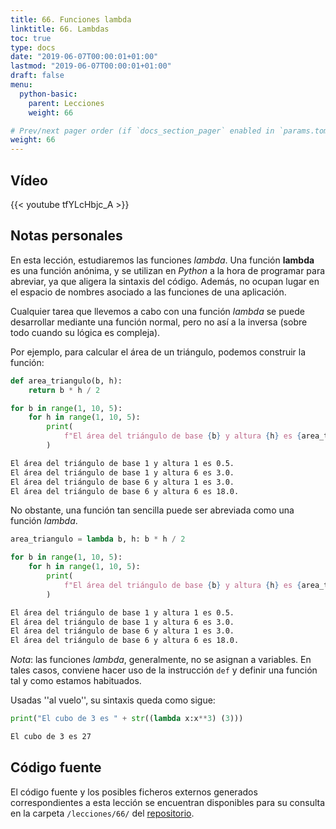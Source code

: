 ```yaml
---
title: 66. Funciones lambda
linktitle: 66. Lambdas
toc: true
type: docs
date: "2019-06-07T00:00:01+01:00"
lastmod: "2019-06-07T00:00:01+01:00"
draft: false
menu:
  python-basic:
    parent: Lecciones
    weight: 66

# Prev/next pager order (if `docs_section_pager` enabled in `params.toml`)
weight: 66
---
```


## Vídeo

{{< youtube tfYLcHbjc_A >}}

## Notas personales

En esta lección, estudiaremos las funciones *lambda*. Una función **lambda** es una función anónima, y se utilizan en *Python* a la hora de programar para abreviar, ya que aligera la sintaxis del código. Además, no ocupan lugar en el espacio de nombres asociado a las funciones de una aplicación.

Cualquier tarea que llevemos a cabo con una función *lambda* se puede desarrollar mediante una función normal, pero no así a la inversa (sobre todo cuando su lógica es compleja).

Por ejemplo, para calcular el área de un triángulo, podemos construir la función:

```python
def area_triangulo(b, h):
    return b * h / 2
```

```python
for b in range(1, 10, 5):
    for h in range(1, 10, 5):
        print(
            f"El área del triángulo de base {b} y altura {h} es {area_triangulo(b, h)}."
        )
```

```bash
El área del triángulo de base 1 y altura 1 es 0.5.
El área del triángulo de base 1 y altura 6 es 3.0.
El área del triángulo de base 6 y altura 1 es 3.0.
El área del triángulo de base 6 y altura 6 es 18.0.
```

No obstante, una función tan sencilla puede ser abreviada como una función *lambda*.

```python
area_triangulo = lambda b, h: b * h / 2

for b in range(1, 10, 5):
    for h in range(1, 10, 5):
        print(
            f"El área del triángulo de base {b} y altura {h} es {area_triangulo(b, h)}."
        )
```

```bash
El área del triángulo de base 1 y altura 1 es 0.5.
El área del triángulo de base 1 y altura 6 es 3.0.
El área del triángulo de base 6 y altura 1 es 3.0.
El área del triángulo de base 6 y altura 6 es 18.0.
```

*Nota*: las funciones *lambda*, generalmente, no se asignan a variables. En tales casos, conviene hacer uso de la instrucción `def` y definir una función tal y como estamos habituados.

Usadas ''al vuelo'', su sintaxis queda como sigue:

```python
print("El cubo de 3 es " + str((lambda x:x**3) (3)))
```

```bash
El cubo de 3 es 27
```

## Código fuente

El código fuente y los posibles ficheros externos generados correspondientes a esta lección se encuentran disponibles para su consulta en la carpeta `/lecciones/66/` del [repositorio](https://github.com/ImAlexisSaez/curso-python-desde-0).
